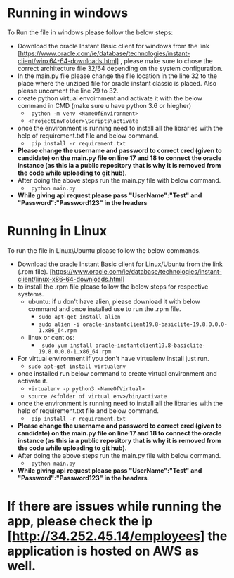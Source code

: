 # Running in windows
To Run the file in windows please follow the below steps:
- Download the oracle Instant Basic client for windows from the link [https://www.oracle.com/ie/database/technologies/instant-client/winx64-64-downloads.html] , please make sure to chose the correct architecture file 32/64 depending on the system configuration.
- In the main.py file please change the file location in the line 32 to the place where the unziped file for oracle instant classic is placed. Also please uncoment the line 29 to 32.
- create python virtual envoirnment and activate it with the below command in CMD (make sure u have python 3.6 or hiegher)
  - ``` python -m venv <NameOfEnvironment>```
  - ```<ProjectEnvFolder>\Scripts\activate```
- once the environment is running need to install all the libraries with the help of requirement.txt file and below command.
  - ``` pip install -r requirement.txt```
- **Please change the username and password to correct cred (given to candidate) on the main.py file on line 17 and 18 to connect the oracle instance (as this ia a public repository that is why it is removed from the code while uploading to git hub)**.
- After doing the above steps run the main.py file with below command.
  - ``` python main.py```
- **While giving api request please pass "UserName":"Test" and "Password":"Password123" in the headers**

# Running in Linux
To run the file in Linux\Ubuntu please follow the below commands.
- Download the oracle Instant Basic client for Linux/Ubuntu from the link (.rpm file).
[https://www.oracle.com/ie/database/technologies/instant-client/linux-x86-64-downloads.html]
- to install the .rpm file please follow the below steps for respective systems.
  - ubuntu: if u don't have alien, please download it with below command and once installed use to run the .rpm file.
    - ```sudo apt-get install alien```
    - ```sudo alien -i oracle-instantclient19.8-basiclite-19.8.0.0.0-1.x86_64.rpm ```
  - linux or cent os: 
     - ``` sudo yum install oracle-instantclient19.8-basiclite-19.8.0.0.0-1.x86_64.rpm```
- For virtual environment if you don't have virtualenv install just run.
  - ```sudo apt-get install virtualenv```
- once installed run below command to create virtual environment and activate it.
  - ```virtualenv -p python3 <NameOfVirtual>```
  - ```source /<folder of virtual env>/bin/activate```
- once the environment is running need to install all the libraries with the help of requirement.txt file and below command.
  - ``` pip install -r requirement.txt```
- **Please change the username and password to correct cred (given to candidate) on the main.py file on line 17 and 18 to connect the oracle instance (as this ia a public repository that is why it is removed from the code while uploading to git hub)**.
- After doing the above steps run the main.py file with below command.
  - ``` python main.py```
- **While giving api request please pass "UserName":"Test" and "Password":"Password123" in the headers**.

# If there are issues while running the app, please check the ip [http://34.252.45.14/employees] the application is hosted on AWS as well.






